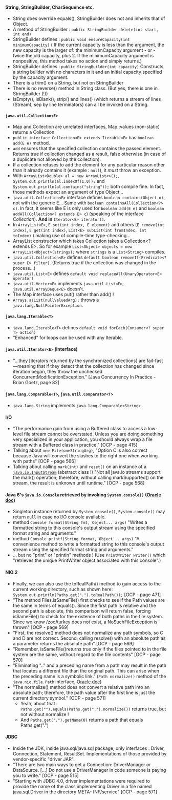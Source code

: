 #### String, StringBuilder, CharSequence etc.

* String does override equals(), StringBuilder does not and inherits that of Object.
* A method of StringBuilder : `public StringBuilder delete(int start, int end)`
* StringBuilder defines : `public void ensureCapacity(int minimumCapacity)` ( If the current capacity is less than the argument, the new capacity is the larger of: the minimumCapacity argument - or - twice the old capacity, plus 2. If the minimumCapacity argument is nonpositive, this method takes no action and simply returns.)
* StringBuilder defines : `public StringBuilder(int capacity)` Constructs a string builder with no characters in it and an initial capacity specified by the capacity argument.
* There is a trim() on a String, but not on StringBuilder
* There is no reverse() method in String class. (But yes, there is one in StringBuilder (!))
* isEmpty(), isBlank(), strip() and lines() (which returns a stream of lines (Stream), sep by line terminators) can all be invoked on a String.


#### `java.util.Collection<E>`

* Map and Collection are unrelated interfaces, Map::values (non-static) returns a Collection
* `public interface Collection<E> extends Iterable<E>` has `boolean add(E e)` method.
* `add` ensures that the specified collection contains the passed element. Returns true if collection changed as a result, false otherwise (in case of a duplicate not allowed by the collection).
* If a collection refuses to add the element for any particular reason other than it already contains it (example : `null`), it _must_ throw an exception. 
* With `ArrayList<Double> al = new ArrayList<>();`, `System.out.println(al.indexOf(1.0));` and `System.out.println(al.contains("string"));` both compile fine. In fact, those methods expect an argument of type Object... 
* `java.util.Collection<E>` interface defines `boolean contains(Object o)`, not with the generic E... Same with `boolean containsAll(Collection<?> c)`. In fact, it seems like E is only used for `boolean add(E e)` and `boolean addAll(Collection<? extends E> c`) (speaking of the interface _Collection_). **And in** `Iterator<E> iterator()`.
* In `ArrayList<E>`, `E set(int index, E element)` and others (`E remove(int index)`, `E get(int index)`, `List<E> subList(int fromIndex, int toIndex)` ) making use of compile-time type-checking...
* ArrayList<E> constructor which takes Collection takes a Collection<? extends E>. So for example `List<Object> objects = new ArrayList<Object>(strings);` where `strings` is a `List<String>` compiles.
* `java.util.Collection<E>` defines `default boolean removeIf(Predicate<? super E> filter)`. (Returns true if the collection was changed in the process...) 
* `java.util.List<E>` defines `default void replaceAll(UnaryOperator<E> operator)`
* `java.util.Vector<E>` implements `java.util.List<E>`, `java.util.ArrayDeque<E>` doesn't.
* The Map interface uses put() rather than add() !
* `Arrays.asList(nullValuedArg);` throws a `java.lang.NullPointerException`.


#### `java.lang.Iterable<T>`

* `java.lang.Iterable<T>` defines `default void forEach(Consumer<? super T> action)`
* "Enhanced" for loops can be used with any Iterable.


#### `java.util.Iterator<E>` (interface)

* "...they \[iterators returned by the synchronized collections\] are fail-fast—meaning that if they detect that the collection has changed since iteration began, they throw the unchecked ConcurrentModificationException." \[Java Concurrency In Practice - Brian Goetz, page 82\]


#### `java.lang.Comparable<T>`, `java.util.Comparator<T>`

* `java.lang.String` implements `java.lang.Comparable<String>`


#### I/O

* "The performance gain from using a Buffered class to access a low-level file stream cannot be overstated. Unless you are doing something very specialized in your application, you should always wrap a file stream with a Buffered class in practice." \[OCP - page 415\]
* Talking about `new File(oneStringArg)`, "Option C is also correct because Java will convert the slashes to the right one when working with paths" \[OCP - page 566\]
* Talking about calling `mark(int)` and `reset()`  on an instance of a [`java.io.InputStream`](https://docs.oracle.com/en/java/javase/11/docs/api/java.base/java/io/InputStream.html) (abstract class !) "Not all java.io streams support the mark() operation; therefore, without calling markSupported() on the stream, the result is unknown until runtime." \[OCP - page 568\]

#### Java 6's `java.io.Console` retrieved by invoking  `System.console()` ([Oracle doc](https://docs.oracle.com/en/java/javase/11/docs/api/java.base/java/io/Console.html))

* Singleton instance returned by `System.console()`, `System.console()` may return `null` in case no I/O console available.
* method `Console format​(String fmt, Object... args)` "Writes a formatted string to this console's output stream using the specified format string and arguments."
* method `Console printf​(String format, Object... args)` "A convenience method to write a formatted string to this console's output stream using the specified format string and arguments."
* ... but no "print" or "println" methods ! (Use `PrintWriter writer()`	which "retrieves the unique PrintWriter object associated with this console".)


#### NIO.2

* Finally, we can also use the toRealPath() method to gain access to the current working directory, such as shown here: `System.out.println(Paths.get(".").toRealPath());` \[OCP - page 471\]
* "The method Files.isSameFile() first checks to see if the Path values are the same in terms of equals(). Since the first path is relative and the second path is absolute, this comparison will return false, forcing isSameFile() to check for the existence of both paths in the file system. Since we know /zoo/turkey does not exist, a NoSuchFileException is thrown" \[OCP - page 569\]
* "First, the resolve() method does not normalize any path symbols, so C and D are not correct. Second, calling resolve() with an absolute path as a parameter returns the absolute path" \[OCP - page 569\]
* "Remember, isSameFile()returns true only if the files pointed to in the file system are the same, without regard to the file contents" \[OCP - page 570\]
* "Eliminating ".." and a preceding name from a path may result in the path that locates a different file than the original path. This can arise when the preceding name is a symbolic link." (`Path normalize()` method of the `java.nio.file.Path` interface, [Oracle doc](https://docs.oracle.com/en/java/javase/11/docs/api/java.base/java/nio/file/Path.html#normalize()))
* "The normalize() method does not convert a relative path into an absolute path; therefore, the path value after the first line is just the current directory symbol." \[OCP - page 571\]
    * Yeah, about that : `Paths.get("").equals(Paths.get(".").normalize())` returns true, but not without normalize !
    * And `Paths.get(".").getName(0)` returns a path that equals Paths.get(".")
    

#### JDBC

* Inside the JDK, inside java.sql/java.sql package, only interfaces : Driver, Connection, Statement, ResultSet. Implementations of those provided by vendor-specific "driver JAR".
* "There are two main ways to get a Connection: DriverManager or DataSource. \[...\] Do not use a DriverManager in code someone is paying you to write." \[OCP - page 515\]
* "Starting with JDBC 4.0, driver implementations were required to provide the name of the class implementing Driver in a file named java.sql.Driver in the directory META- INF/service" \[OCP - page 571\]